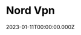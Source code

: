 ---
title: Nord Vpn
website: https://nordvpn.org/
date: 2023-01-11T00:00:00.000Z
description:
ssg:
  - Astro
css:
  - Tailwind
cms:
  - Markdown
category:
  - Saas
draft: false
---